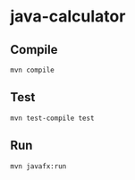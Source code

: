 # java-calculator
## Compile
```mvn compile```
## Test
```mvn test-compile test```
## Run
```mvn javafx:run```
